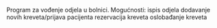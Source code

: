 Program za vođenje odjela u bolnici.
Mogućnosti:
  ispis odjela
  dodavanje novih kreveta/prijava pacijenta
  rezervacija kreveta
  oslobađanje kreveta
